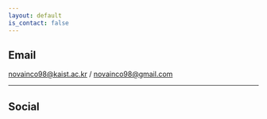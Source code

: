 ```yaml
---
layout: default
is_contact: false
---
```


## Email

[novainco98@kaist.ac.kr](mailto:novainco98@kaist.ac.kr) / [novainco98@gmail.com](mailto:novainco98@gmail.com)

---

## Social

<!--
1. [Facebook](#)
2. [Twitter](#)
3. [Google+](#)
-->